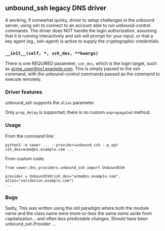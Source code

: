 ## unbound_ssh legacy DNS driver

A working, if somewhat quirky, driver to setup challenges in the unbound
server, using ssh to connect to an account able to run unbound-control
commands.  The driver does NOT handle the login authorization, assuming that
it is running interactively and ssh will prompt for your input, or that a
key agent (eg., ssh-agent) is active to supply the cryptographic
credentials.

### `__init__(self, *, ssh_des, **kwargs)`

There is one REQUIRED parameter, `ssh_des`, which is the login target, such
as acme_user@ns1.example.com.  This is simply passed to the ssh command,
with the unbound-control commands passed as the command to execute remotely.

### Driver features

unbound_ssh supports the `alias` parameter.

Only `prop_delay` is supported; there is no custom `unpropagated` method.

### Usage

From the command line:

    python3 -m sewer ... --provider=unbound_ssh --p_opt ssh_des=acme@ns.example.com ...

From custom code:

    from sewer.dns_providers.unbound_ssh import UnboundSSH

    provider = UnboundSSH(ssh_des="acme@ns.example.com", alias="validation.example.com")
    ...

### Bugs

Sadly, This was written using the old paradigm where both the module name
and the class name were more-or-less the same name aside from
capitalization... and often less predictable changes.  Should have been
unbound_ssh.Provider ...
